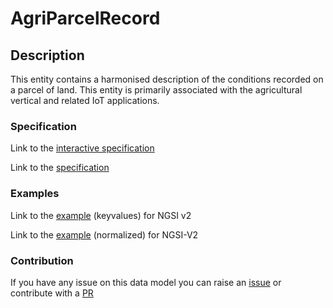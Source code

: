 # AgriParcelRecord

## Description 

This entity contains a harmonised description of the conditions recorded on
a parcel of land. This entity is primarily associated with the agricultural
vertical and related IoT applications.

### Specification

Link to the [interactive specification](https://swagger.lab.fiware.org/?url=https://smart-data-models.github.io/dataModel.Agrifood/AgriParcelRecord/swagger.yaml)

Link to the [specification](https://smart-data-models.github.io/dataModel.Agrifood/AgriParcelRecord/doc/spec.md)
### Examples

Link to the [example](https://smart-data-models.github.io/dataModel.Agrifood/AgriParcelRecord/examples/example.json) (keyvalues) for NGSI v2

Link to the [example](https://smart-data-models.github.io/dataModel.Agrifood/AgriParcelRecord/examples/example-normalized.json) (normalized) for NGSI-V2
### Contribution

 If you have any issue on this data model you can raise an [issue](https://github.com/smart-data-models/dataModel.Agrifood/issues)  or contribute with a [PR](https://github.com/smart-data-models/dataModel.Agrifood/pulls)